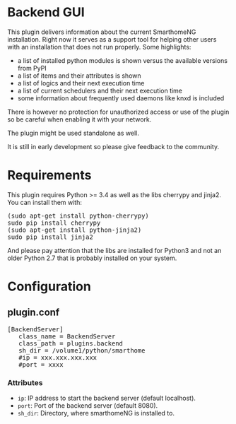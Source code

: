 # Backend GUI

This plugin delivers information about the current SmarthomeNG installation. Right now it serves as a support tool for helping other users with an installation that does not run properly. Some highlights:

* a list of installed python modules is shown versus the available versions from PyPI
* a list of items and their attributes is shown
* a list of logics and their next execution time
* a list of current schedulers and their next execution time
* some information about frequently used daemons like knxd is included

There is however no protection for unauthorized access or use of the plugin so be careful when enabling it with your network.

The plugin might be used standalone as well.

It is still in early development so please give feedback to the community.

# Requirements
This plugin requires Python >= 3.4 as well as the libs cherrypy and jinja2. You can install them with:
<pre>
(sudo apt-get install python-cherrypy)
sudo pip install cherrypy
(sudo apt-get install python-jinja2)
sudo pip install jinja2
</pre>
And please pay attention that the libs are installed for Python3 and not an older Python 2.7 that is probably installed on your system.

# Configuration

## plugin.conf
<pre>
[BackendServer]
   class_name = BackendServer
   class_path = plugins.backend
   sh_dir = /volume1/python/smarthome
   #ip = xxx.xxx.xxx.xxx
   #port = xxxx
</pre>

### Attributes
  * `ip`: IP address to start the backend server (default localhost).
  * `port`: Port of the backend server (default 8080).
  * `sh_dir`: Directory, where smarthomeNG is installed to.
